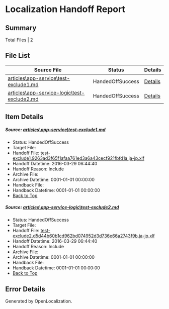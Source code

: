 # <a name='report-top'></a> Localization Handoff Report

## Summary
 Total Files | 2

## File List
 Source File | Status | Details 
 ----------- | ------ | ------- 
 [articles\app-service\test-exclude1.md](https://github.com/OpenLocalizationOrg/hyperV/blob/4f07654ea50042245526bfe837c82d85ecd2eaa1/articles/app-service/test-exclude1.md) | HandedOffSuccess | [Details](#a6ace9ea2c977266a32e8c7adbebb935c9b8cc0d589)
 [articles\app-service-logic\test-exclude2.md](https://github.com/OpenLocalizationOrg/hyperV/blob/4f07654ea50042245526bfe837c82d85ecd2eaa1/articles/app-service-logic/test-exclude2.md) | HandedOffSuccess | [Details](#274be36536dcc3e78fb284fec076961536eb7998532)

## Item Details
##### <a name='a6ace9ea2c977266a32e8c7adbebb935c9b8cc0d589'></a> Source: [articles\app-service\test-exclude1.md](https://github.com/OpenLocalizationOrg/hyperV/blob/4f07654ea50042245526bfe837c82d85ecd2eaa1/articles/app-service/test-exclude1.md)
* Status: HandedOffSuccess
* Target File: 
* Handoff File: [test-exclude1.9263ad3f65f1afaa761ed3a6a43cecf921fbfd1a.ja-jp.xlf](https://github.com/OpenLocalizationOrg/olhandoff/blob/9d9c29da154abd38f2ac69bc6916556cd116a1c3/ol-handoff/OpenLocalizationOrg/hyperV.ja-jp/master/acomdc_nonhi/test-exclude1.9263ad3f65f1afaa761ed3a6a43cecf921fbfd1a.ja-jp.xlf)
* Handoff Datetime: 2016-03-29 06:44:40
* Handoff Reason: Include
* Archive File: 
* Archive Datetime: 0001-01-01 00:00:00
* Handback File: 
* Handback Datetime: 0001-01-01 00:00:00
* [Back to Top](#report-top)

##### <a name='274be36536dcc3e78fb284fec076961536eb7998532'></a> Source: [articles\app-service-logic\test-exclude2.md](https://github.com/OpenLocalizationOrg/hyperV/blob/4f07654ea50042245526bfe837c82d85ecd2eaa1/articles/app-service-logic/test-exclude2.md)
* Status: HandedOffSuccess
* Target File: 
* Handoff File: [test-exclude2.d5d44b60b1cd962bd074952d3d736e66a2743f9b.ja-jp.xlf](https://github.com/OpenLocalizationOrg/olhandoff/blob/9d9c29da154abd38f2ac69bc6916556cd116a1c3/ol-handoff/OpenLocalizationOrg/hyperV.ja-jp/master/acomdc_nonhi/test-exclude2.d5d44b60b1cd962bd074952d3d736e66a2743f9b.ja-jp.xlf)
* Handoff Datetime: 2016-03-29 06:44:40
* Handoff Reason: Include
* Archive File: 
* Archive Datetime: 0001-01-01 00:00:00
* Handback File: 
* Handback Datetime: 0001-01-01 00:00:00
* [Back to Top](#report-top)


## Error Details

Generated by OpenLocalization.
